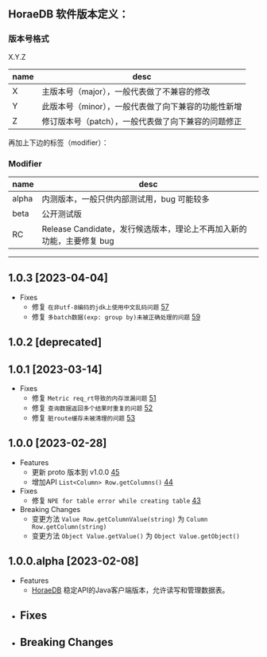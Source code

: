 ## HoraeDB 软件版本定义：

### 版本号格式
X.Y.Z

| name | desc                         |
|------|------------------------------|
| X    | 主版本号（major），一般代表做了不兼容的修改     |
| Y    | 此版本号（minor），一般代表做了向下兼容的功能性新增 |
| Z    | 修订版本号（patch），一般代表做了向下兼容的问题修正 |

再加上下边的标签（modifier）：
### Modifier
| name  | desc |
|-------| --- |
| alpha | 内测版本，一般只供内部测试用，bug 可能较多 |
| beta  | 公开测试版 |
| RC    | Release Candidate，发行候选版本，理论上不再加入新的功能，主要修复 bug |

---
## 1.0.3 [2023-04-04]
- Fixes
  - 修复 `在非utf-8编码的jdk上使用中文乱码问题` [57](https://github.com/CeresDB/horaedb-client-java/pull/57)
  - 修复 `多batch数据(exp: group by)未被正确处理的问题` [59](https://github.com/CeresDB/horaedb-client-java/pull/59)

## 1.0.2 [deprecated]

## 1.0.1 [2023-03-14]
- Fixes
  - 修复 `Metric req_rt导致的内存泄漏问题` [51](https://github.com/CeresDB/horaedb-client-java/pull/51)
  - 修复 `查询数据返回多个结果时重复的问题` [52](https://github.com/CeresDB/horaedb-client-java/pull/52)
  - 修复 `脏route缓存未被清理的问题` [53](https://github.com/CeresDB/horaedb-client-java/pull/53)

## 1.0.0 [2023-02-28]
- Features
  - 更新 proto 版本到 v1.0.0 [45](https://github.com/CeresDB/horaedb-client-java/pull/45)
  - 增加API `List<Column> Row.getColumns()` [44](https://github.com/CeresDB/horaedb-client-java/pull/44)
- Fixes
  - 修复 `NPE for table error while creating table` [43](https://github.com/CeresDB/horaedb-client-java/pull/43)
- Breaking Changes
  - 变更方法 `Value Row.getColumnValue(string)` 为 `Column Row.getColumn(string)`
  - 变更方法 `Object Value.getValue()` 为 `Object Value.getObject()`

## 1.0.0.alpha [2023-02-08]
- Features
  - [HoraeDB](https://github.com/CeresDB/horaedb/tree/main) 稳定API的Java客户端版本，允许读写和管理数据表。
- Fixes
  -
- Breaking Changes
  -

